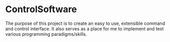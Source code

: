 # ControlSoftware
The purpose of this project is to create an easy to use, extensible command 
and control interface. It also serves as a place for me to implement and test 
various programming paradigms/skills.
